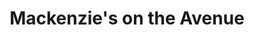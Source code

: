 ---
title: "Mackenzie's on the Avenue"
url: /mackinaw-city/mackenzies-on-the-avenue/
shop: Andenken
---